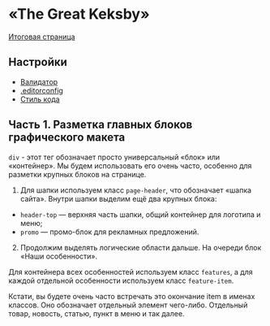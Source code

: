 # «The Great Keksby»

[Итоговая страница](preview.png)

## Настройки


- [Валидатор](http://validator.w3.org/nu/)
- [.editorconfig](.editorconfig)
- [Стиль кода](https://codeguide.academy/html-css.html)


## Часть 1. Разметка главных блоков графического макета

`div` - этот тег обозначает просто универсальный «блок» или «контейнер». Мы будем использовать его очень часто, особенно для разметки крупных блоков на странице.

1. Для шапки используем класс `page-header`, что обозначает «шапка сайта». Внутри шапки выделим ещё два крупных блока:
- `header-top` — верхняя часть шапки, общий контейнер для логотипа и меню;
- `promo` — промо-блок для рекламных предложений.

2. Продолжим выделять логические области дальше. На очереди блок «Наши особенности».

Для контейнера всех особенностей используем класс `features`, а для каждой отдельной особенности используем класс `feature-item`.

Кстати, вы будете очень часто встречать это окончание item в именах классов. Оно обозначает отдельный элемент чего-либо. Отдельный товар, новость, статью, пункт в меню и так далее.

